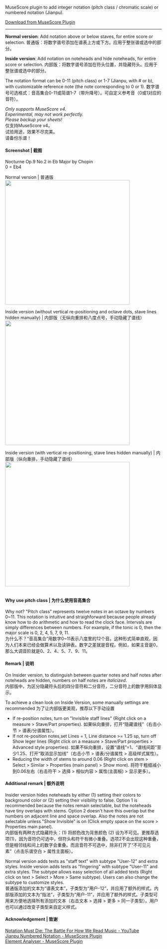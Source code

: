 MuseScore plugin to add integer notation (pitch class / chromatic scale) or numbered notation (Jianpu).

[Download from MuseScore Plugin](https://musescore.org/en/project/add-integer-notation-or-numbered-notation)

---


**Normal version**: Add notation above or below staves, for entire score or selection.
普通版：将数字谱号添加在谱表上方或下方。应用于整张谱或选中的部分。

**Inside version**: Add notation on noteheads and hide noteheads, for entire score or selection.
内部版：将数字谱号添加在符头位置，并隐藏符头。应用于整张谱或选中的部分。

The notation format can be 0-11 (pitch class) or 1-7 (Jianpu, with # or b), with customizable reference note (the note corresponding to 0 or 1).
数字谱号可选格式：音高集合0-11或简谱1-7（带升降号）。可自定义参考音（0或1对应的音符）。

_Only supports MuseScore v4._  
_Experimental, may not work perfectly._  
_Please backup your sheets!_  
仅支持MuseScore v4。  
试验用途，效果不尽完美。  
请备份乐谱！  

#### Screenshot | 截图

Nocturne Op.9 No.2 in Eb Major by Chopin  
0 = Eb4

Normal version | 普通版  
<img src="https://cdn.jsdelivr.net/gh/King-of-Infinite-Space/MuseScore-Integer-Notation/screenshot/Example_new1.png" width="400px"/>

Inside version (without vertical re-positioning and octave dots, stave lines hidden manually) | 内部版（无纵向重排和八度点号，手动隐藏了谱线）  
<img src="https://cdn.jsdelivr.net/gh/King-of-Infinite-Space/MuseScore-Integer-Notation/screenshot/Example_new2.png" width="400px"/>

Inside version (with vertical re-positioning, stave lines hidden manually) | 内部版（纵向重排，手动隐藏了谱线）  
<img src="https://cdn.jsdelivr.net/gh/King-of-Infinite-Space/MuseScore-Integer-Notation/screenshot/Example_new3.png" width="400px"/>


<img src="https://count.lnfinite.space/repo/musescore-integer-notation.svg?plus=1" width="0px"/>

#### Why use pitch class | 为什么使用音高集合

Why not? "Pitch class" represents twelve notes in an octave by numbers 0~11. This notation is intuitive and straighforward because people already know how to do arithmetic and how to read the clock face. Intervals are simply differences between numbers. For example, if the tonic is 0, then the major scale is 0, 2, 4, 5, 7, 9, 11.   
为什么不？“音高集合”用数字0~11表示八度里的12个音。这种形式简单直观，因为人们本来已经会做算术以及读钟表。数字之差就是音程。例如，如果主音是0，那么大调音阶就是0、2、4、5、7、9、11。

#### Remark | 说明

On Insider version, to distinguish between quarter notes and half notes after noteheads are hidden, numbers on half notes are _italicized_.   
内部版中，为区分隐藏符头后的四分音符和二分音符，二分音符上的数字用斜体显示。

To achieve a clean look on Inside Version, some manually settings are recommended 为了让内部版更美观，推荐以下手动设置
-   If re-position notes, turn on "Invisible staff lines" (Right click on a measure > Stave/Part properties). 如果纵向重排，打开“隐藏谱线”（右击小节 > 谱表/分谱属性）。
-   If not re-position notes,set Lines = 1, Line distance >= 1.25 sp, turn off Show leger lines (Right click on a measure > Stave/Part properties > Advanced style properties). 如果不纵向重排，设置“谱线”=1、“谱线间距”至少1.25、打开“取消显示加线”（右击小节 > 谱表/分谱属性 > 高级样式属性）。
-   Reducing the width of stems to around 0.06 (Right click on stem > Select > Similar > Properties (main panel) > Show more). 将符干粗细减小到0.06左右（右击符干 > 选择 > 相似内容 > 属性(主面板) > 显示更多）。

#### Additional remark | 额外说明

Insider version hides noteheads by either (1) setting their colors to background color or (2) setting their visibility to false. Option 1 is recommended because the notes remain selectable, but the noteheads have tiny overlaps with stems. Option 2 doesn't have this overlap but the numbers on adjacent line and space overlap. Also the notes are not selectable unless "Show Invisible" is on (Click empty space on the score > Properties main panel).   
内部版有两种方式隐藏符头：(1) 将颜色改为背景颜色 (2) 设为不可见。更推荐选项(1)，因为音符仍可选中，但符头和符干有微小重叠。选项2不会出现这种重叠，但是相邻线和间上的数字会重叠。而且音符不可选中，除非打开了“不可见元素”（点击乐谱空白 > 属性主面板）。

Normal version adds texts as "staff text" with subtype "User-12" and extra styles. Inside version adds texts as "fingering" with subtype "User-11" and extra styles. The subtype allows easy selection of all added texts (Right click on text > Select > More > Same subtype). Users can also change the subtype to customize styles.   
普通版添加的文本为“谱表文本”，子类型为“用户-12”，并应用了额外的样式。内部版添加的文本为“指法”，子类型为“用户-11”，并应用了额外的样式。子类型可用来方便地选择所有添加的文本（右击文本 > 选择 > 更多 > 同一子类型）。用户也可以通过改变子类型来自定义样式。


#### Acknowledgement | 致谢

[Notation Must Die: The Battle For How We Read Music - YouTube](https://www.youtube.com/watch?v=Eq3bUFgEcb4&t=4012)   
[Jianpu Numbered Notation - MuseScore Plugin](https://musescore.org/en/project/jianpu-numbered-notation-0)   
[Element Analyser - MuseScore Plugin](https://musescore.org/en/project/element-analyser)